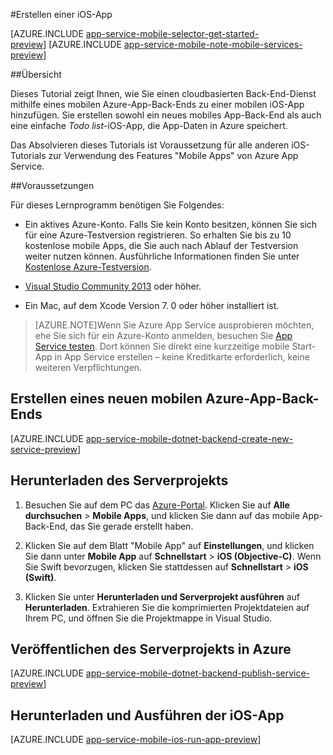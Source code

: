 <properties
	pageTitle="Erstellen einer iOS-App für mobile Azure App Service-Apps | Microsoft Azure"
	description="Befolgen Sie dieses Tutorial für die ersten Schritte bei der Verwendung mobiler Azure-App-Back-Ends für die iOS-Entwicklung in Objective-C oder Swift."
	services="app-service\mobile"
	documentationCenter="ios"
	authors="krisragh"
	manager="dwrede"
	editor=""/>

<tags
	ms.service="app-service-mobile"
	ms.workload="na"
	ms.tgt_pltfrm="mobile-ios"
	ms.devlang="objective-c"
	ms.topic="hero-article"
	ms.date="08/11/2015"
	ms.author="krisragh"/>

#Erstellen einer iOS-App

[AZURE.INCLUDE [app-service-mobile-selector-get-started-preview](../../includes/app-service-mobile-selector-get-started-preview.md)]&nbsp;[AZURE.INCLUDE [app-service-mobile-note-mobile-services-preview](../../includes/app-service-mobile-note-mobile-services-preview.md)]

##Übersicht

Dieses Tutorial zeigt Ihnen, wie Sie einen cloudbasierten Back-End-Dienst mithilfe eines mobilen Azure-App-Back-Ends zu einer mobilen iOS-App hinzufügen. Sie erstellen sowohl ein neues mobiles App-Back-End als auch eine einfache _Todo list_-iOS-App, die App-Daten in Azure speichert.

Das Absolvieren dieses Tutorials ist Voraussetzung für alle anderen iOS-Tutorials zur Verwendung des Features "Mobile Apps" von Azure App Service.

##Voraussetzungen

Für dieses Lernprogramm benötigen Sie Folgendes:

* Ein aktives Azure-Konto. Falls Sie kein Konto besitzen, können Sie sich für eine Azure-Testversion registrieren. So erhalten Sie bis zu 10 kostenlose mobile Apps, die Sie auch nach Ablauf der Testversion weiter nutzen können. Ausführliche Informationen finden Sie unter [Kostenlose Azure-Testversion](http://azure.microsoft.com/pricing/free-trial/).

* [Visual Studio Community 2013] oder höher.

* Ein Mac, auf dem Xcode Version 7. 0 oder höher installiert ist.

>[AZURE.NOTE]Wenn Sie Azure App Service ausprobieren möchten, ehe Sie sich für ein Azure-Konto anmelden, besuchen Sie [App Service testen](http://go.microsoft.com/fwlink/?LinkId=523751&appServiceName=mobile). Dort können Sie direkt eine kurzzeitige mobile Start-App in App Service erstellen – keine Kreditkarte erforderlich, keine weiteren Verpflichtungen.

## Erstellen eines neuen mobilen Azure-App-Back-Ends

[AZURE.INCLUDE [app-service-mobile-dotnet-backend-create-new-service-preview](../../includes/app-service-mobile-dotnet-backend-create-new-service-preview.md)]

## Herunterladen des Serverprojekts

1. Besuchen Sie auf dem PC das [Azure-Portal]. Klicken Sie auf **Alle durchsuchen** > **Mobile Apps**, und klicken Sie dann auf das mobile App-Back-End, das Sie gerade erstellt haben.

2. Klicken Sie auf dem Blatt "Mobile App" auf **Einstellungen**, und klicken Sie dann unter **Mobile App** auf **Schnellstart** > **iOS (Objective-C)**. Wenn Sie Swift bevorzugen, klicken Sie stattdessen auf **Schnellstart** > **iOS (Swift)**.

3. Klicken Sie unter **Herunterladen und Serverprojekt ausführen** auf **Herunterladen**. Extrahieren Sie die komprimierten Projektdateien auf Ihrem PC, und öffnen Sie die Projektmappe in Visual Studio.

## Veröffentlichen des Serverprojekts in Azure

[AZURE.INCLUDE [app-service-mobile-dotnet-backend-publish-service-preview](../../includes/app-service-mobile-dotnet-backend-publish-service-preview.md)]

## Herunterladen und Ausführen der iOS-App

[AZURE.INCLUDE [app-service-mobile-ios-run-app-preview](../../includes/app-service-mobile-ios-run-app-preview.md)]


<!-- Images. -->
[0]: ./media/mobile-services-dotnet-backend-ios-get-started/mobile-quickstart-completed-ios.png
[1]: ./media/mobile-services-dotnet-backend-ios-get-started/mobile-quickstart-steps-vs.png

[6]: ./media/app-service-mobile-dotnet-backend-ios-get-started-preview/ios-quickstart.png

[7]: ./media/mobile-services-dotnet-backend-ios-get-started/mobile-quickstart-steps-ios.png
[8]: ./media/mobile-services-dotnet-backend-ios-get-started/mobile-xcode-project.png

[10]: ./media/mobile-services-dotnet-backend-ios-get-started/mobile-quickstart-startup-ios.png
[11]: ./media/mobile-services-dotnet-backend-ios-get-started/mobile-data-tab.png
[12]: ./media/mobile-services-dotnet-backend-ios-get-started/mobile-data-browse.png

[Azure-Portal]: https://portal.azure.com/
[Xcode]: https://go.microsoft.com/fwLink/p/?LinkID=266532

[Visual Studio Community 2013]: https://go.microsoft.com/fwLink/p/?LinkID=534203

<!---HONumber=Oct15_HO1-->
